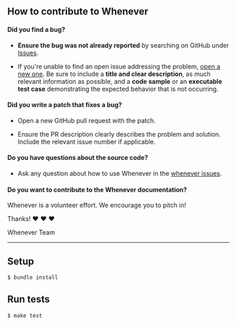 ## How to contribute to Whenever

#### **Did you find a bug?**

* **Ensure the bug was not already reported** by searching on GitHub under [Issues](https://github.com/your/whenever/issues).

* If you're unable to find an open issue addressing the problem, [open a new one](https://github.com/your/whenever/issues/new). Be sure to include a **title and clear description**, as much relevant information as possible, and a **code sample** or an **executable test case** demonstrating the expected behavior that is not occurring.

#### **Did you write a patch that fixes a bug?**

* Open a new GitHub pull request with the patch.

* Ensure the PR description clearly describes the problem and solution. Include the relevant issue number if applicable.


#### **Do you have questions about the source code?**

* Ask any question about how to use Whenever in the [whenever issues](https://github.com/javan/whenever/issues).

#### **Do you want to contribute to the Whenever documentation?**

Whenever is a volunteer effort. We encourage you to pitch in! 

Thanks! :heart: :heart: :heart:

Whenever Team

---
## Setup

```bash
$ bundle install
```
## Run tests

```bash
$ make test
```
